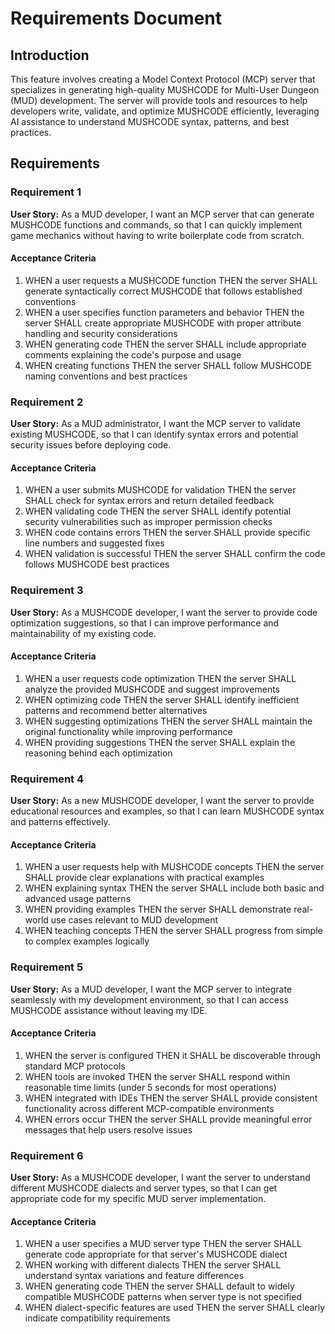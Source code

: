 # Requirements Document

## Introduction

This feature involves creating a Model Context Protocol (MCP) server that specializes in generating high-quality MUSHCODE for Multi-User Dungeon (MUD) development. The server will provide tools and resources to help developers write, validate, and optimize MUSHCODE efficiently, leveraging AI assistance to understand MUSHCODE syntax, patterns, and best practices.

## Requirements

### Requirement 1

**User Story:** As a MUD developer, I want an MCP server that can generate MUSHCODE functions and commands, so that I can quickly implement game mechanics without having to write boilerplate code from scratch.

#### Acceptance Criteria

1. WHEN a user requests a MUSHCODE function THEN the server SHALL generate syntactically correct MUSHCODE that follows established conventions
2. WHEN a user specifies function parameters and behavior THEN the server SHALL create appropriate MUSHCODE with proper attribute handling and security considerations
3. WHEN generating code THEN the server SHALL include appropriate comments explaining the code's purpose and usage
4. WHEN creating functions THEN the server SHALL follow MUSHCODE naming conventions and best practices

### Requirement 2

**User Story:** As a MUD administrator, I want the MCP server to validate existing MUSHCODE, so that I can identify syntax errors and potential security issues before deploying code.

#### Acceptance Criteria

1. WHEN a user submits MUSHCODE for validation THEN the server SHALL check for syntax errors and return detailed feedback
2. WHEN validating code THEN the server SHALL identify potential security vulnerabilities such as improper permission checks
3. WHEN code contains errors THEN the server SHALL provide specific line numbers and suggested fixes
4. WHEN validation is successful THEN the server SHALL confirm the code follows MUSHCODE best practices

### Requirement 3

**User Story:** As a MUSHCODE developer, I want the server to provide code optimization suggestions, so that I can improve performance and maintainability of my existing code.

#### Acceptance Criteria

1. WHEN a user requests code optimization THEN the server SHALL analyze the provided MUSHCODE and suggest improvements
2. WHEN optimizing code THEN the server SHALL identify inefficient patterns and recommend better alternatives
3. WHEN suggesting optimizations THEN the server SHALL maintain the original functionality while improving performance
4. WHEN providing suggestions THEN the server SHALL explain the reasoning behind each optimization

### Requirement 4

**User Story:** As a new MUSHCODE developer, I want the server to provide educational resources and examples, so that I can learn MUSHCODE syntax and patterns effectively.

#### Acceptance Criteria

1. WHEN a user requests help with MUSHCODE concepts THEN the server SHALL provide clear explanations with practical examples
2. WHEN explaining syntax THEN the server SHALL include both basic and advanced usage patterns
3. WHEN providing examples THEN the server SHALL demonstrate real-world use cases relevant to MUD development
4. WHEN teaching concepts THEN the server SHALL progress from simple to complex examples logically

### Requirement 5

**User Story:** As a MUD developer, I want the MCP server to integrate seamlessly with my development environment, so that I can access MUSHCODE assistance without leaving my IDE.

#### Acceptance Criteria

1. WHEN the server is configured THEN it SHALL be discoverable through standard MCP protocols
2. WHEN tools are invoked THEN the server SHALL respond within reasonable time limits (under 5 seconds for most operations)
3. WHEN integrated with IDEs THEN the server SHALL provide consistent functionality across different MCP-compatible environments
4. WHEN errors occur THEN the server SHALL provide meaningful error messages that help users resolve issues

### Requirement 6

**User Story:** As a MUSHCODE developer, I want the server to understand different MUSHCODE dialects and server types, so that I can get appropriate code for my specific MUD server implementation.

#### Acceptance Criteria

1. WHEN a user specifies a MUD server type THEN the server SHALL generate code appropriate for that server's MUSHCODE dialect
2. WHEN working with different dialects THEN the server SHALL understand syntax variations and feature differences
3. WHEN generating code THEN the server SHALL default to widely compatible MUSHCODE patterns when server type is not specified
4. WHEN dialect-specific features are used THEN the server SHALL clearly indicate compatibility requirements